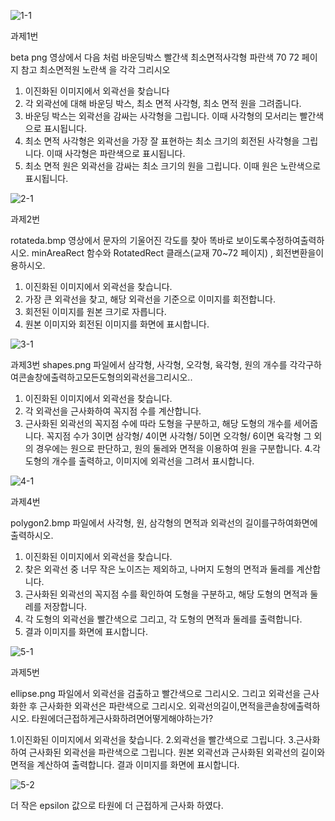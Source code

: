 
![1-1](https://github.com/hyeonsukk615/OpenCV_12-3/assets/171308920/80b9afa9-9067-4b19-8bde-aa6a5b980604)


과제1번

beta png 영상에서 다음 처럼 바운딩박스 빨간색
최소면적사각형 파란색 70 72 페이지 참고 최소면적원 노란색 을
각각 그리시오

1. 이진화된 이미지에서 외곽선을 찾습니다
2. 각 외곽선에 대해 바운딩 박스, 최소 면적 사각형, 최소 면적 원을 그려줍니다.
3. 바운딩 박스는 외곽선을 감싸는 사각형을 그립니다. 이때 사각형의 모서리는 빨간색으로 표시됩니다.
4. 최소 면적 사각형은 외곽선을 가장 잘 표현하는 최소 크기의 회전된 사각형을 그립니다. 이때 사각형은 파란색으로 표시됩니다.
5. 최소 면적 원은 외곽선을 감싸는 최소 크기의 원을 그립니다. 이때 원은 노란색으로 표시됩니다.


![2-1](https://github.com/hyeonsukk615/OpenCV_12-3/assets/171308920/4d9fb536-6b5a-4fbf-85e3-136201ff540f)


과제2번

 rotateda.bmp 영상에서 문자의 기울어진 각도를 찾아 똑바로
보이도록수정하여출력하시오.
minAreaRect 함수와 RotatedRect 클래스(교재 70~72 페이지) ,
회전변환을이용하시오.

1. 이진화된 이미지에서 외곽선을 찾습니다.
2. 가장 큰 외곽선을 찾고, 해당 외곽선을 기준으로 이미지를 회전합니다.
3. 회전된 이미지를 원본 크기로 자릅니다.
4. 원본 이미지와 회전된 이미지를 화면에 표시합니다.

![3-1](https://github.com/hyeonsukk615/OpenCV_12-3/assets/171308920/38369392-a70e-404a-bfb6-bd4ecf42dc4d)



과제3번
 shapes.png 파일에서 삼각형, 사각형, 오각형, 육각형, 원의 개수를
각각구하여콘솔창에출력하고모든도형의외곽선을그리시오..

1. 이진화된 이미지에서 외곽선을 찾습니다.
2. 각 외곽선을 근사화하여 꼭지점 수를 계산합니다.
3. 근사화된 외곽선의 꼭지점 수에 따라 도형을 구분하고, 해당 도형의 개수를 세어줍니다.
꼭지점 수가 3이면 삼각형/ 4이면 사각형/ 5이면 오각형/ 6이면 육각형
그 외의 경우에는 원으로 판단하고, 원의 둘레와 면적을 이용하여 원을 구분합니다.
4.각 도형의 개수를 출력하고, 이미지에 외곽선을 그려서 표시합니다.

![4-1](https://github.com/hyeonsukk615/OpenCV_12-3/assets/171308920/2d499dd1-08fd-484b-9b8e-be71408b373b)



과제4번

polygon2.bmp 파일에서 사각형, 원, 삼각형의 면적과 외곽선의
길이를구하여화면에출력하시오.

1. 이진화된 이미지에서 외곽선을 찾습니다.
2. 찾은 외곽선 중 너무 작은 노이즈는 제외하고, 나머지 도형의 면적과 둘레를 계산합니다.
3. 근사화된 외곽선의 꼭지점 수를 확인하여 도형을 구분하고, 해당 도형의 면적과 둘레를 저장합니다.
4. 각 도형의 외곽선을 빨간색으로 그리고, 각 도형의 면적과 둘레를 출력합니다.
5. 결과 이미지를 화면에 표시합니다.

![5-1](https://github.com/hyeonsukk615/OpenCV_12-3/assets/171308920/64e59f95-c1a9-4e49-89c3-87738b7c3097)



과제5번

 ellipse.png 파일에서 외곽선을 검출하고 빨간색으로 그리시오.
그리고 외곽선을 근사화한 후 근사화한 외곽선은 파란색으로
그리시오. 외곽선의길이,면적을콘솔창에출력하시오.
 타원에더근접하게근사화하려면어떻게해야하는가?

1.이진화된 이미지에서 외곽선을 찾습니다.
2.외곽선을 빨간색으로 그립니다.
3.근사화하여 근사화된 외곽선을 파란색으로 그립니다.
원본 외곽선과 근사화된 외곽선의 길이와 면적을 계산하여 출력합니다.
결과 이미지를 화면에 표시합니다.

![5-2](https://github.com/hyeonsukk615/OpenCV_12-3/assets/171308920/ccd05a46-568c-46b8-bcd2-08048ca43902)



더 작은 epsilon 값으로 타원에 더 근접하게 근사화 하였다.
